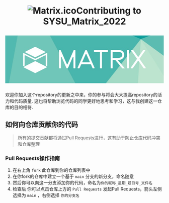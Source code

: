<h1 align="center">

<img src="https://github.com/GeorgeDong32/SYSU_Matrix_2022/blob/main/Pics/Matrix.ico" alt="Matrix.ico" width="32">Contributing to SYSU_Matrix_2022

<img src="https://github.com/GeorgeDong32/SYSU_Matrix_2022/blob/main/Pics/Matrix_title.jpeg" alt="Matrix" width="600">
</h1>

欢迎你加入这个repository的更新之中来，你的参与将会大大提高repository的活力和代码质量. 这也将帮助浏览代码的同学更好地思考和学习，这与我创建这一仓库的目的相符.

## 如何向仓库贡献你的代码
> 所有的提交贡献都将通过Pull Requests进行，这有助于防止仓库代码冲突和仓库整理

### Pull Requests操作指南

1. 在右上角 `fork` 此仓库到你的仓库列表中
2. 在你fork的仓库中建立一个基于 `main` 分支的新分支，命名随意
3. 然后你可以向这一分支添加你的代码，命名为`你的昵称_星期_题目号_文件名` 
4. 检查后 你可以点击仓库上方的 `Pull Requests` 发起Pull Requests，箭头左侧选择为 `main` ，右侧选择 `你的分支名`
